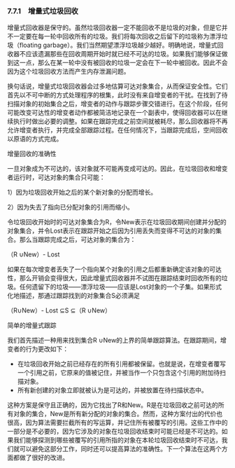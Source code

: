 ### 7.7.1　增量式垃圾回收

增量式回收器是保守的。虽然垃圾回收器一定不能回收不是垃圾的对象，但是它并不一定要在每一轮中回收所有的垃圾。我们将每次回收之后留下的垃圾称为漂浮垃圾（floating garbage）。我们当然期望漂浮垃圾越少越好。明确地说，增量式回收器不应该遗漏那些在回收周期开始时就已经不可达的垃圾。如果我们能够保证做到这一点，那么在某一轮中没有被回收的垃圾一定会在下一轮中被回收。因此不会因为这个垃圾回收方法而产生内存泄漏问题。

换句话说，增量式垃圾回收器会过多地估算可达对象集合，从而保证安全性。它们首先以不可中断的方式处理程序的根集，此时没有来自增变者的干扰。在找到了待扫描对象的初始集合之后，增变者的动作与跟踪步骤交错进行。在这个阶段，任何可能改变可达性的增变者动作都被简洁地记录在一个副表中，使得回收器可以在继续执行时做出必要的调整。如果在跟踪完成之前空间就被耗尽，那么回收器将不再允许增变者执行，并完成全部跟踪过程。在任何情况下，当跟踪完成后，空间回收以原语的方式完成。

增量回收的准确性

一旦对象成为不可达的，该对象就不可能再变成可达的。因此，在垃圾回收和增变者运行时，可达对象的集合只可能：

1）因为垃圾回收开始之后的某个新对象的分配而增长。

2）因为失去了指向已分配对象的引用而缩小。

令垃圾回收开始时的可达对象集合为R，令New表示在垃圾回收期间创建并分配的对象集合，并令Lost表示在跟踪开始之后因为引用丢失而变得不可达的对象的集合。那么当跟踪完成之后，可达对象的集合为：

（R ∪New）- Lost

如果在每次增变者丢失了一个指向某个对象的引用之后都重新确定该对象的可达性，那么开销会变得很大，因此增量式回收器并不试图在跟踪结束时回收所有的垃圾。任何遗留下的垃圾——漂浮垃圾——应该是Lost对象的一个子集。如果形式化地描述，那通过跟踪找到的对象集合S必须满足

（R∪New）- Lost ⊆S ⊆（R ∪New）

简单的增量式跟踪

我们首先描述一种用来找到集合R ∪New的上界的简单跟踪算法。在跟踪期间，增变者的行为更改如下：

- 在垃圾回收开始之前已经存在的所有引用都被保留。也就是说，在增变者覆写一个引用之前，它原来的值被记住，并被当作一个只包含这个引用的附加待扫描对象。
- 所有新创建的对象立即就被认为是可达的，并被放置在待扫描状态中。

这种方案是保守且正确的，因为它找出了R和New。R是在垃圾回收之前可达的所有对象的集合，New是所有新分配的对象的集合。然而，这种方案付出的代价也很高，因为算法需要拦截所有的写运算，并记住所有被覆写的引用。这些工作中的一部分是不必要的，因为它涉及的对象在垃圾回收结束时可能已经是不可达的。如果我们能够探测到哪些被覆写的引用所指的对象在本轮垃圾回收结束时不可达，我们就可以避免这部分工作，同时还可以提高算法的准确性。下一个算法在这两个方面都做了很好的改进。